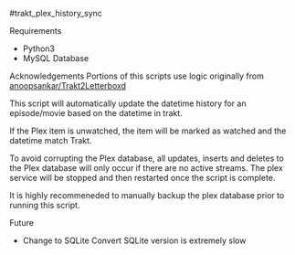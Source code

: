 #trakt_plex_history_sync

Requirements
* Python3
* MySQL Database


Acknowledgements
Portions of this scripts use logic originally from [anoopsankar/Trakt2Letterboxd](https://github.com/anoopsankar/Trakt2Letterboxd)

This script will automatically update the datetime history for an episode/movie based on the datetime in trakt.

If the Plex item is unwatched, the item will be marked as watched and the datetime match Trakt. 

To avoid corrupting the Plex database, all updates, inserts and deletes to the Plex database will only occur if there are no active streams. The plex service will be stopped and then restarted once the script is complete. 

It is highly recommeneded to manually backup the plex database prior to running this script.

Future
* Change to SQLite
	Convert SQLite version is extremely slow